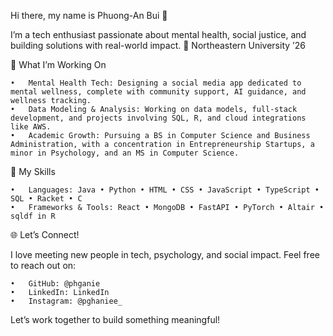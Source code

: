 Hi there, my name is Phuong-An Bui 👋

I’m a tech enthusiast passionate about mental health, social justice, and building solutions with real-world impact.
🏫 Northeastern University ’26

🎯 What I’m Working On

	•	Mental Health Tech: Designing a social media app dedicated to mental wellness, complete with community support, AI guidance, and wellness tracking.
	•	Data Modeling & Analysis: Working on data models, full-stack development, and projects involving SQL, R, and cloud integrations like AWS.
	•	Academic Growth: Pursuing a BS in Computer Science and Business Administration, with a concentration in Entrepreneurship Startups, a minor in Psychology, and an MS in Computer Science.

💼 My Skills

	•	Languages: Java • Python • HTML • CSS • JavaScript • TypeScript • SQL • Racket • C
	•	Frameworks & Tools: React • MongoDB • FastAPI • PyTorch • Altair • sqldf in R

🌐 Let’s Connect!

I love meeting new people in tech, psychology, and social impact. Feel free to reach out on:

	•	GitHub: @phganie
	•	LinkedIn: LinkedIn
	•	Instagram: @pghaniee_

Let’s work together to build something meaningful!
